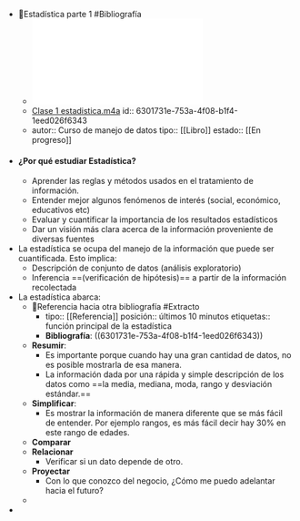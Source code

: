- 📖Estadística parte 1  #Bibliografía
	- ![Parte I.pdf](../assets/Parte_I_1661036792883_0.pdf)
	- [Clase 1 estadistica.m4a](../assets/Clase_1_estadistica_1661039390943_0.m4a)
	  id:: 6301731e-753a-4f08-b1f4-1eed026f6343
	- autor:: Curso de manejo de datos
	  tipo:: [[Libro]]
	  estado::  [[En progreso]]
- #### ¿Por qué estudiar Estadística?
	- Aprender las reglas y métodos usados en el tratamiento de información.
	- Entender mejor algunos fenómenos de interés (social, económico, educativos etc)
	- Evaluar y cuantificar la importancia de los resultados estadísticos
	- Dar un visión más clara acerca de la información proveniente de diversas fuentes
- La estadística se ocupa del manejo de la información que puede ser cuantificada. Esto implica:
	- Descripción de conjunto de datos (análisis exploratorio)
	- Inferencia ==(verificación de hipótesis)== a partir de la información recolectada
- La estadística abarca:
	- 🔗Referencia hacia otra bibliografía #Extracto
		- tipo:: [[Referencia]]
		  posición:: últimos 10 minutos
		  etiquetas:: función principal de la estadística
		- **Bibliografía**: ((6301731e-753a-4f08-b1f4-1eed026f6343))
	- **Resumir**:
		- Es importante porque cuando hay una gran cantidad de datos, no es posible mostrarla de esa manera.
		- La información dada por una rápida y simple descripción de los datos como ==la media, mediana, moda, rango y desviación estándar.==
	- **Simplificar**:
		- Es mostrar la información de manera diferente que se más fácil de entender. Por ejemplo rangos, es más fácil decir hay 30% en este rango de edades.
	- **Comparar**
	- **Relacionar**
		- Verificar si un dato depende de otro.
	- **Proyectar**
		- Con lo que conozco del negocio, ¿Cómo me puedo adelantar hacia el futuro?
	-
-